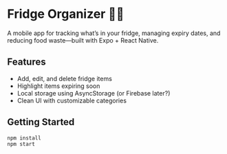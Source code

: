# Fridge Organizer 🧊🥬

A mobile app for tracking what’s in your fridge, managing expiry dates, and reducing food waste—built with Expo + React Native.

## Features
- Add, edit, and delete fridge items
- Highlight items expiring soon
- Local storage using AsyncStorage (or Firebase later?)
- Clean UI with customizable categories

## Getting Started

```bash
npm install
npm start
